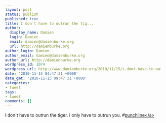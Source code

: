```yaml
---
layout: post
status: publish
published: true
title: I don't have to outrun the tig...
author:
  display_name: Damien
  login: Damien
  email: damien@damienburke.org
  url: http://damienburke.org
author_login: Damien
author_email: damien@damienburke.org
author_url: http://damienburke.org
wordpress_id: 1074
wordpress_url: http://www.damienburke.org/2010/11/15/i-dont-have-to-outrun-the-tig-2/
date: '2010-11-15 04:47:31 +0000'
date_gmt: '2010-11-15 09:47:31 +0000'
categories:
- tweet
tags:
- tweet
comments: []
---
```

<p>I don't have to outrun the tiger. I only have to outrun you. #<a href="http:&#47;&#47;search.twitter.com&#47;search?q=%23punchline" class="aktt_hashtag">punchline<&#47;a></p>
